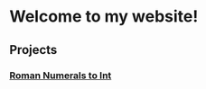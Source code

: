 # Welcome to my website!

## Projects

### [Roman Numerals to Int](https://github.com/ben2155148/RomanNumerals)


